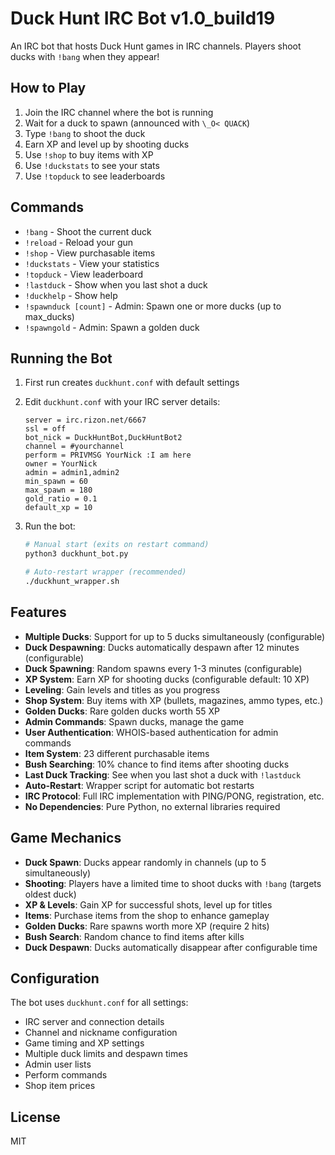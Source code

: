 # Duck Hunt IRC Bot v1.0_build19

An IRC bot that hosts Duck Hunt games in IRC channels. Players shoot ducks with `!bang` when they appear!

## How to Play

1. Join the IRC channel where the bot is running
2. Wait for a duck to spawn (announced with `\_O< QUACK`)
3. Type `!bang` to shoot the duck
4. Earn XP and level up by shooting ducks
5. Use `!shop` to buy items with XP
6. Use `!duckstats` to see your stats
7. Use `!topduck` to see leaderboards

## Commands

- `!bang` - Shoot the current duck
- `!reload` - Reload your gun
- `!shop` - View purchasable items
- `!duckstats` - View your statistics
- `!topduck` - View leaderboard
- `!lastduck` - Show when you last shot a duck
- `!duckhelp` - Show help
- `!spawnduck [count]` - Admin: Spawn one or more ducks (up to max_ducks)
- `!spawngold` - Admin: Spawn a golden duck

## Running the Bot

1. First run creates `duckhunt.conf` with default settings
2. Edit `duckhunt.conf` with your IRC server details:
   ```
   server = irc.rizon.net/6667
   ssl = off
   bot_nick = DuckHuntBot,DuckHuntBot2
   channel = #yourchannel
   perform = PRIVMSG YourNick :I am here
   owner = YourNick
   admin = admin1,admin2
   min_spawn = 60
   max_spawn = 180
   gold_ratio = 0.1
   default_xp = 10
   ```

3. Run the bot:
   ```bash
   # Manual start (exits on restart command)
   python3 duckhunt_bot.py
   
   # Auto-restart wrapper (recommended)
   ./duckhunt_wrapper.sh
   ```

## Features

- **Multiple Ducks**: Support for up to 5 ducks simultaneously (configurable)
- **Duck Despawning**: Ducks automatically despawn after 12 minutes (configurable)
- **Duck Spawning**: Random spawns every 1-3 minutes (configurable)
- **XP System**: Earn XP for shooting ducks (configurable default: 10 XP)
- **Leveling**: Gain levels and titles as you progress
- **Shop System**: Buy items with XP (bullets, magazines, ammo types, etc.)
- **Golden Ducks**: Rare golden ducks worth 55 XP
- **Admin Commands**: Spawn ducks, manage the game
- **User Authentication**: WHOIS-based authentication for admin commands
- **Item System**: 23 different purchasable items
- **Bush Searching**: 10% chance to find items after shooting ducks
- **Last Duck Tracking**: See when you last shot a duck with `!lastduck`
- **Auto-Restart**: Wrapper script for automatic bot restarts
- **IRC Protocol**: Full IRC implementation with PING/PONG, registration, etc.
- **No Dependencies**: Pure Python, no external libraries required

## Game Mechanics

- **Duck Spawn**: Ducks appear randomly in channels (up to 5 simultaneously)
- **Shooting**: Players have a limited time to shoot ducks with `!bang` (targets oldest duck)
- **XP & Levels**: Gain XP for successful shots, level up for titles
- **Items**: Purchase items from the shop to enhance gameplay
- **Golden Ducks**: Rare spawns worth more XP (require 2 hits)
- **Bush Search**: Random chance to find items after kills
- **Duck Despawn**: Ducks automatically disappear after configurable time

## Configuration

The bot uses `duckhunt.conf` for all settings:
- IRC server and connection details
- Channel and nickname configuration
- Game timing and XP settings
- Multiple duck limits and despawn times
- Admin user lists
- Perform commands
- Shop item prices

## License

MIT
